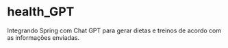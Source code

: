 # health_GPT
Integrando Spring com Chat GPT para gerar dietas e treinos de acordo com as informações enviadas.
